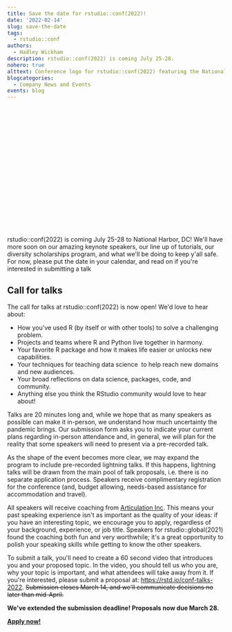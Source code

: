 ```yaml
---
title: Save the date for rstudio::conf(2022)!
date: '2022-02-14'
slug: save-the-date
tags:
  - rstudio::conf
authors:
  - Hadley Wickham
description: rstudio::conf(2022) is coming July 25-28.
nohero: true
alttext: Conference logo for rstudio::conf(2022) featuring the National Harbor shoreline.
blogcategories:
  - Company News and Events
events: blog
---
```


<script src="https://fast.wistia.com/embed/medias/k1ffgjxvr0.jsonp" async></script><script src="https://fast.wistia.com/assets/external/E-v1.js" async></script><div class="wistia_responsive_padding" style="padding:56.25% 0 0 0;position:relative;"><div class="wistia_responsive_wrapper" style="height:100%;left:0;position:absolute;top:0;width:100%;"><div class="wistia_embed wistia_async_k1ffgjxvr0 videoFoam=true" style="height:100%;position:relative;width:100%"><div class="wistia_swatch" style="height:100%;left:0;opacity:0;overflow:hidden;position:absolute;top:0;transition:opacity 200ms;width:100%;"><img src="https://fast.wistia.com/embed/medias/k1ffgjxvr0/swatch" style="filter:blur(5px);height:100%;object-fit:contain;width:100%;" alt="" aria-hidden="true" onload="this.parentNode.style.opacity=1;" /></div></div></div></div>

rstudio::conf(2022) is coming July 25-28 to National Harbor, DC!
We'll have more soon on our amazing keynote speakers, our line up of tutorials, our diversity scholarships program, and what we'll be doing to keep y'all safe.
For now, please put the date in your calendar, and read on if you're interested in submitting a talk

## Call for talks

The call for talks at rstudio::conf(2022) is now open!
We'd love to hear about:

-   How you've used R (by itself or with other tools) to solve a challenging problem.
-   Projects and teams where R and Python live together in harmony.
-   Your favorite R package and how it makes life easier or unlocks new capabilities.
-   Your techniques for teaching data science  to help reach new domains and new audiences.
-   Your broad reflections on data science, packages, code, and community.
-   Anything else you think the RStudio community would love to hear about!

Talks are 20 minutes long and, while we hope that as many speakers as possible can make it in-person, we understand how much uncertainty the pandemic brings.
Our submission form asks you to indicate your current plans regarding in-person attendance and, in general, we will plan for the reality that some speakers will need to present via a pre-recorded talk.

As the shape of the event becomes more clear, we may expand the program to include pre-recorded lightning talks.
If this happens, lightning talks will be drawn from the main pool of talk proposals, i.e. there is no separate application process.
Speakers receive complimentary registration for the conference (and, budget allowing, needs-based assistance for accommodation and travel).

All speakers will receive coaching from [Articulation Inc](https://www.articulationinc.com/).
This means your past speaking experience isn't as important as the quality of your ideas: if you have an interesting topic, we encourage you to apply, regardless of your background, experience, or job title.
Speakers for rstudio::global(2021) found the coaching both fun and very worthwhile; it's a great opportunity to polish your speaking skills while getting to know the other speakers.

To submit a talk, you'll need to create a 60 second video that introduces you and your proposed topic.
In the video, you should tell us who you are, why your topic is important, and what attendees will take away from it.
If you're interested, please submit a proposal at: <https://rstd.io/conf-talks-2022>.
~~Submission closes March 14, and we'll communicate decisions no later than mid-April.~~

**We've extended the submission deadline! Proposals now due March 28.**

[**Apply now!**](https://rstd.io/conf-talks-2022)
